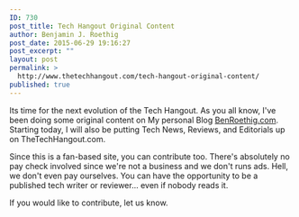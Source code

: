 ```yaml
---
ID: 730
post_title: Tech Hangout Original Content
author: Benjamin J. Roethig
post_date: 2015-06-29 19:16:27
post_excerpt: ""
layout: post
permalink: >
  http://www.thetechhangout.com/tech-hangout-original-content/
published: true
---
```

Its time for the next evolution of the Tech Hangout.  As you all know, I've been doing some original content on My personal Blog <a href="http://www.BenRoethig.com" target="_blank">BenRoethig.com</a>.  Starting today, I will also be putting Tech News, Reviews, and Editorials up on TheTechHangout.com.

Since this is a fan-based site, you can contribute too.  There's absolutely no pay check involved since we're not a business and we don't runs ads.  Hell, we don't even pay ourselves.  You can have the opportunity to be a published tech writer or reviewer... even if nobody reads it.

If you would like to contribute, let us know.